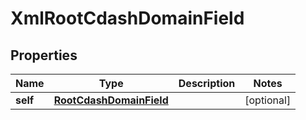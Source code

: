 
# XmlRootCdashDomainField

## Properties
| Name | Type | Description | Notes |
| ------------ | ------------- | ------------- | ------------- |
| **self** | [**RootCdashDomainField**](RootCdashDomainField.md) |  |  [optional] |



